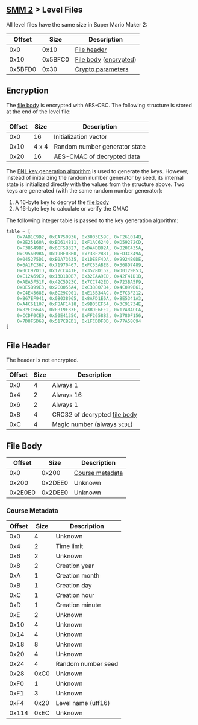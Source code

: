 ## [SMM 2](../../formats.md#smm2) > Level Files

All level files have the same size in Super Mario Maker 2:

| Offset | Size | Description |
| --- | --- | --- |
| 0x0 | 0x10 | [File header](#file-header) |
| 0x10 | 0x5BFC0 | [File body](#file-body) ([encrypted](#encryption)) |
| 0x5BFD0 | 0x30 | [Crypto parameters](#encryption) |

## Encryption
The [file body](#file-body) is encrypted with AES-CBC. The following structure is stored at the end of the level file:

| Offset | Size | Description |
| --- | --- | --- |
| 0x0 | 16 | Initialization vector |
| 0x10 | 4 x 4 | Random number generator state |
| 0x20 | 16 | AES-CMAC of decrypted data |

The [ENL key generation algorithm](https://github.com/Kinnay/NintendoClients/wiki/ENL-Key-Generation) is used to generate the keys. However, instead of initializing the random number generator by seed, its internal state is initialized directly with the values from the structure above. Two keys are generated (with the same random number generator):
1. A 16-byte key to decrypt the [file body](#file-body)
2. A 16-byte key to calculate or verify the CMAC

The following integer table is passed to the key generation algorithm:

```python
table = [
	0x7AB1C9D2, 0xCA750936, 0x3003E59C, 0xF261014B,
	0x2E25160A, 0xED614811, 0xF1AC6240, 0xD59272CD,
	0xF38549BF, 0x6CF5B327, 0xDA4DB82A, 0x820C435A,
	0xC95609BA, 0x19BE08B0, 0x738E2B81, 0xED3C349A,
	0x045275D1, 0xE0A73635, 0x1DEBF4DA, 0x9924B0DE,
	0x6A1FC367, 0x71970467, 0xFC55ABEB, 0x368D7489,
	0x0CC97D1D, 0x17CC441E, 0x3528D152, 0xD0129B53,
	0xE12A69E9, 0x13D1BDB7, 0x32EAA9ED, 0x42F41D1B,
	0xAEA5F51F, 0x42C5D23C, 0x7CC742ED, 0x723BA5F9,
	0xDE5B99E3, 0x2C0055A4, 0xC38807B4, 0x4C099B61,
	0xC4E4568E, 0x8C29C901, 0xE13B34AC, 0xE7C3F212,
	0xB67EF941, 0x08038965, 0x8AFD1E6A, 0x8E5341A3,
	0xA4C61107, 0xFBAF1418, 0x9B05EF64, 0x3C91734E,
	0x82EC6646, 0xFB19F33E, 0x3BDE6FE2, 0x17A84CCA,
	0xCCDF0CE9, 0x50E4135C, 0xFF2658B2, 0x3780F156,
	0x7D8F5D68, 0x517CBED1, 0x1FCDDF0D, 0x77A58C94
]
```

## File Header
The header is not encrypted.

| Offset | Size | Description |
| --- | --- | --- |
| 0x0 | 4 | Always 1 |
| 0x4 | 2 | Always 16 |
| 0x6 | 2 | Always 1 |
| 0x8 | 4 | CRC32 of decrypted [file body](#file-body) |
| 0xC | 4 | Magic number (always `SCDL`) |

## File Body
| Offset | Size | Description |
| --- | --- | --- |
| 0x0 | 0x200 | [Course metadata](#course-metadata) |
| 0x200 | 0x2DEE0 | Unknown |
| 0x2E0E0 | 0x2DEE0 | Unknown |

### Course Metadata
| Offset | Size | Description |
| --- | --- | --- |
| 0x0 | 4 | Unknown |
| 0x4 | 2 | Time limit |
| 0x6 | 2 | Unknown |
| 0x8 | 2 | Creation year |
| 0xA | 1 | Creation month |
| 0xB | 1 | Creation day |
| 0xC | 1 | Creation hour |
| 0xD | 1 | Creation minute |
| 0xE | 2 | Unknown |
| 0x10 | 4 | Unknown |
| 0x14 | 4 | Unknown |
| 0x18 | 8 | Unknown |
| 0x20 | 4 | Unknown |
| 0x24 | 4 | Random number seed |
| 0x28 | 0xC0 | Unknown |
| 0xF0 | 1 | Unknown |
| 0xF1 | 3 | Unknown |
| 0xF4 | 0x20 | Level name (utf16) |
| 0x114 | 0xEC | Unknown |